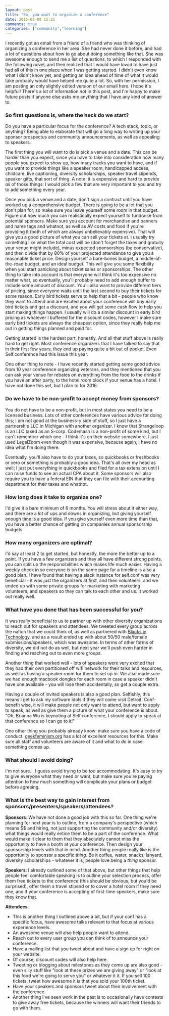 ```yaml
---
layout: post
title: "So, you want to organize a conference"
date: 2015-08-08 15:21
comments: true
categories: ["community","learning"]
---
```

I recently got an email from a friend of a friend who was thinking of organizing a conference in her area. She had never done it before, and had a lot of questions about how to go about doing something like that. She was awesome enough to send me a list of questions, to which I responded with the following novel, and then realized that I would have _loved_ to have just had all of this in one place when I was getting started. I didn't even know what I didn't know yet, and getting an idea ahead of time of what it would take probably would have helped me quite a lot. So, with her permission, I am posting an only slightly edited version of our email here. I hope it's helpful! There's a lot of information _not_ in this post, and I'm happy to make future posts if anyone else asks me anything that I have any kind of answer to.

### So first questions is, where the heck do we start?
Do you have a particular focus for the conference? A tech stack, topic, or anything? Being able to elaborate that will go a long way to writing up your sponsor prospectus and community announcements, as well as appealing to speakers.

The first thing you will want to do is pick a venue and a date. This can be harder than you expect, since you have to take into consideration how many people you expect to show up, how many tracks you want to have, and if you want to provide things like a speaker room, handicapped access, childcare, live captioning, diversity scholarships, speaker travel stipends, speaker gifts, that sort of thing. A note: it is expensive and hard to provide _all_ of those things. I would pick a few that are very important to you and try to add something every year.

Once you pick a venue and a date, don't sign a contract until you have worked up a comprehensive budget. There is going to be a lot that you don't plan for, so make sure you leave yourself some room in that budget. Figure out how much you can realistically expect yourself to fundraise from potential sponsors. Make sure you account for merchandise and banners and name tags and whatnot, as well as AV costs and food if you're providing it (both of which are always unbelievably expensive). That will give you a good picture of what you can sell your tickets at. I usually try something like what the total cost will be (don't forget the taxes and gratuity your venue might include), minus expected sponsorships (be conservative), and then divide that by 80% of your projected attendance to give you a reasonable ticket price. Design yourself a bare-bones budget, a middle-of-the-road budget, and an ideal budget. This will give you some flexibility when you start panicking about ticket sales or sponsorships. The other thing to take into account is that everyone will think it's too expensive no matter what, so eventually, you'll probably need to add enough buffer to include some amount of discount. You'll also want to provide different tiers of pricing, since everyone waits until the last second to buy their tickets for some reason. Early bird tickets serve to help that a bit - people who know they want to attend and are excited about your conference will buy early bird tickets and get a discount, and you will get some cash flow to help you start making things happen. I usually will do a similar discount in early bird pricing as whatever I buffered for the discount codes, however I make sure early bird tickets are always the cheapest option, since they really help me out in getting things planned and paid for.

Getting started is the hardest part, honestly. And all that stuff above is really hard to get right. Most conference organizers that I have talked to say that in their first few years, they end up paying quite a bit out of pocket. Even Self.conference had this issue this year.

One other thing to note - I have recently started getting some good advice from 10 year conference organizing veterans, and they mentioned that you can ask your venue for rebates on everything from the food to the drinks if you have an after party, to the hotel room block if your venue has a hotel. I have not done this yet, but I plan to for 2016.

### Do we have to be non-profit to accept money from sponsors?
You do not have to be a non-profit, but in most states you need to be a licensed business. Lots of other conferences have various advice for doing this; I am not good at the business-y side of stuff, so I just have a partnership LLC in Michigan with another organizer. I know that Strangeloop is an LLC taxed as an S-corp. Codemash is a non-profit of some kind, but I can't remember which one - I think it's on their website somewhere. I just used LegalZoom even though it was expensive, because again, I have no idea what I'm doing there.

Eventually, you'll also have to do your taxes, so quickbooks or freshbooks or xero or something is probably a good idea. That's all over my head as well; I just put everything in quickbooks and filed for a tax extension until I can raise funds to see an actual CPA about it. Some sponsors will also require you to have a federal EIN that they can file with their accounting department for their taxes and whatnot.

### How long does it take to organize one?
I'd give it a bare minimum of 6 months. You will stress about it either way, and there are a _lot_ of ups and downs in organizing, but giving yourself enough time is a good idea. If you give yourself even more time than that, you have a better chance of getting on companies annual sponsorship budgets.

### How many organizers are optimal?
I'd say at least 2 to get started, but honestly, the more the better up to a point. If you have a few organizers and they all have different strong points, you can split up the responsibilities which makes life much easier. Having a weekly check in so everyone is on the same page for a timeline is also a good plan. I have found that having a slack instance for self.conf was very beneficial - it was just the organizers at first, and then volunteers, and we ended up with some private groups for marketing with marketing volunteers, and speakers so they can talk to each other and us. It worked out really well.

### What have you done that has been successful for you?
It was really beneficial to us to partner up with other diversity organizations to reach out for speakers and attendees. We tweeted every group across the nation that we could think of, as well as partnered with [Blacks in Technology](https://www.blacksintechnology.net/), and as a result ended up with about 50/50 male/female submissions/speakers, which was awesome. In terms of other forms of diversity, we did not do as well, but next year we'll push even harder in finding and reaching out to even more groups.

Another thing that worked well - lots of speakers were very excited that they had their own partitioned off wifi network for their talks and resources, as well as having a speaker room for them to set up in. We also made sure we had enough macbook dongles for each room in case a speaker didn't have one available - you will lose them accidentally, so get a couple extra.

Having a couple of invited speakers is also a good plan. Selfishly, this means I get to ask my software idols if they will come visit Detroit. Conf-benefit wise, it will make people not only want to attend, but want to apply to speak, as well as give them a picture of what your conference is about. "Oh, Brianna Wu is keynoting at Self.conference, I should apply to speak at that conference so I can go to it!"

One other thing you probably already know: make sure you have a code of conduct. [geekfeminism.org](geekfeminism.org) has a lot of excellent resources for this. Make sure all staff and volunteers are aware of it and what to do in case something comes up.

### What should I avoid doing?
I'm not sure... I guess avoid trying to be _too_ accommodating. It's easy to try to give everyone what they need or want, but make sure you're paying attention to how much something will complicate your plans or budget before agreeing.

### What is the best way to gain interest from sponsors/presenters/speakers/attendees?
**Sponsors**: We have not done a good job with this so far. One thing we're planning for next year is to outline, from a company's perspective (which means $$ and hiring, not just supporting the community and/or diversity) what things would really entice them to be a part of the conference. What would make it clear to them that they absolutely cannot miss the opportunity to have a booth at your conference. Then design your sponsorship levels with that in mind. Another thing people really like is the opportunity to sponsor a specific *thing*. Be it coffee, water, snacks, lanyard, diversity scholarships - whatever it is, people love being a *thing* sponsor.

**Speakers**: I already outlined some of that above, but other things that help people feel comfortable speaking is to outline your selection process, offer them free tickets to the conference (this should be obvious, but you'd be surprised), offer them a travel stipend or to cover a hotel room if they need one, and if your conference is accepting of first-time speakers, make sure they know that.

**Attendees**:

* This is another thing I outlined above a bit, but if your conf has a specific focus, have awesome talks relevant to that focus at various experience levels.
* An awesome venue will also help people want to attend.
* Reach out to every user group you can think of to announce your conference.
* Have a mailing list that you tweet about and have a sign up for right on your website.
* Of course, discount codes will also help here.
* Tweeting or blogging about milestones as they come up are also good - even silly stuff like "look at these prizes we are giving away" or "look at this food we're going to serve you" or whatever it it. If you sell 100 tickets, tweet how awesome it is that you sold your 100th ticket.
* Have your speakers and sponsors tweet about their involvement with the conference.
* Another thing I've seen work in the past is to occasionally have contests to give away free tickets, because the winners will want their friends to go with them.
